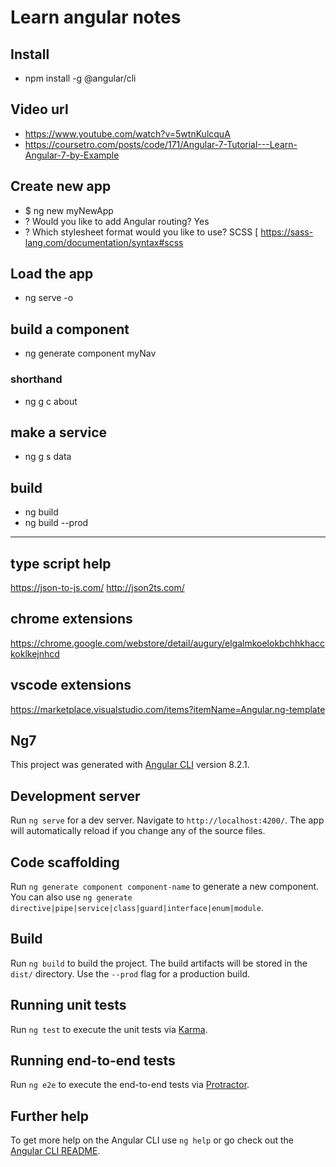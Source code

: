 # Learn angular notes
## Install
- npm install -g @angular/cli

## Video url
- https://www.youtube.com/watch?v=5wtnKulcquA
- https://coursetro.com/posts/code/171/Angular-7-Tutorial---Learn-Angular-7-by-Example

## Create new app
- $ ng new myNewApp
- ? Would you like to add Angular routing? Yes
- ? Which stylesheet format would you like to use? SCSS   [ https://sass-lang.com/documentation/syntax#scss  

## Load the app
- ng serve -o

## build a component
- ng generate component myNav
### shorthand
- ng g c about

## make a service
- ng g s data

## build
- ng build
- ng build --prod

-----




## type script help
https://json-to-js.com/
http://json2ts.com/





## chrome extensions
https://chrome.google.com/webstore/detail/augury/elgalmkoelokbchhkhacckoklkejnhcd

## vscode extensions
https://marketplace.visualstudio.com/items?itemName=Angular.ng-template














## Ng7

This project was generated with [Angular CLI](https://github.com/angular/angular-cli) version 8.2.1.

## Development server

Run `ng serve` for a dev server. Navigate to `http://localhost:4200/`. The app will automatically reload if you change any of the source files.

## Code scaffolding

Run `ng generate component component-name` to generate a new component. You can also use `ng generate directive|pipe|service|class|guard|interface|enum|module`.

## Build

Run `ng build` to build the project. The build artifacts will be stored in the `dist/` directory. Use the `--prod` flag for a production build.

## Running unit tests

Run `ng test` to execute the unit tests via [Karma](https://karma-runner.github.io).

## Running end-to-end tests

Run `ng e2e` to execute the end-to-end tests via [Protractor](http://www.protractortest.org/).

## Further help

To get more help on the Angular CLI use `ng help` or go check out the [Angular CLI README](https://github.com/angular/angular-cli/blob/master/README.md).
